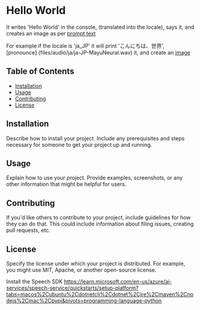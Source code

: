 # Hello World

It writes 'Hello World' in the console, (translated into the locale), says it, and creates an image as per [prompt text](files/prompt_image.txt)


For example if the locale is 'ja_JP' it will print 'こんにちは、世界', [pronounce] (files/audio/ja/ja-JP-MayuNeural.wav) it, and create an [image](files/images/JP/dalle3_20231214204519.png)

## Table of Contents

- [Installation](#installation)
- [Usage](#usage)
- [Contributing](#contributing)
- [License](#license)

## Installation

Describe how to install your project. Include any prerequisites and steps necessary for someone to get your project up and running.

## Usage

Explain how to use your project. Provide examples, screenshots, or any other information that might be helpful for users.

## Contributing

If you'd like others to contribute to your project, include guidelines for how they can do that. This could include information about filing issues, creating pull requests, etc.

## License

Specify the license under which your project is distributed. For example, you might use MIT, Apache, or another open-source license.



Install the Speech SDK
https://learn.microsoft.com/en-us/azure/ai-services/speech-service/quickstarts/setup-platform?tabs=macos%2Cubuntu%2Cdotnetcli%2Cdotnet%2Cjre%2Cmaven%2Cnodejs%2Cmac%2Cpypi&pivots=programming-language-python


